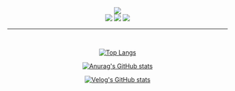 <div align="center"><a href="https://github.com/TaeyoungYou"><img src="https://capsule-render.vercel.app/api?type=waving&color=gradient&customColorList=20&height=200&section=header&text=Taeyoung%20You&fontSize=55&fontColor=FFFFFF&fontAlign=70&fontAlignY=40&desc=Side%20Project%20Storage&descAlign=80&descAlignY=60&theme=tokyonight" /></a></div>

<div align="center">
<a href="https://velog.io/@taeyoung4778/posts" target="_blank"><img src="https://img.shields.io/badge/Velog-141414?style=flat-square&logo=velog&logoColor=white"/></a> <a href="https://www.instagram.com/big._.zer0/" target="_blank"><img src="https://img.shields.io/badge/instagram-141414?style=flat-square&logo=instagram&logoColor=white"/></a> <a href="mailto:taeyoung.you12@gmail.com" target="_blank"><img src="https://img.shields.io/badge/taeyoung.you12@gmail.com-141414?style=flat-square&logo=gmail&logoColor=white&link=mailto:taeyoung.you12@gmail.com"/></a>
</div>
<hr/>
<div align="center">
  
</br>
<div align="center"><a href="https://github.com/TaeyoungYou">
  
[![Top Langs](https://github-readme-stats.vercel.app/api/top-langs/?username=TaeyoungYou&theme=holi)](https://github.com/anuraghazra/github-readme-stats)

</a></div>
<div align="center"><a href="https://github.com/TaeyoungYou">
  
![Anurag's GitHub stats](https://github-readme-stats.vercel.app/api?username=TaeyoungYou&hide=contribs,prs&theme=holi&show_icons=true)

</a></div>
<div align="center">

[![Velog's GitHub stats](https://velog-readme-stats.vercel.app/api?name=taeyoung4778)](https://velog.io/@taeyoung4778/posts)

</div>
